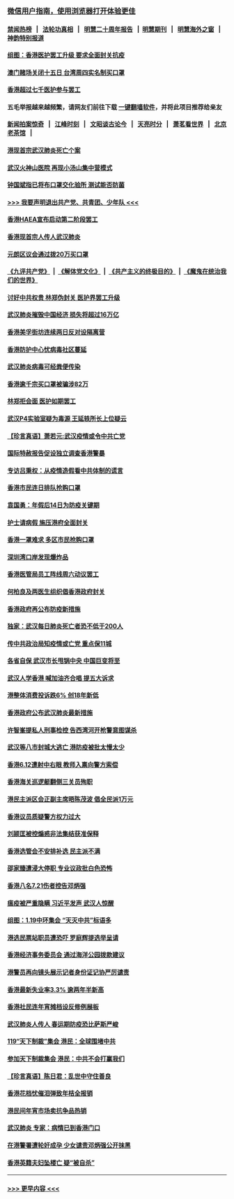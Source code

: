 ### [微信用户指南，使用浏览器打开体验更佳](https://github.com/gfw-breaker/banned-news1/blob/master/indexes/wechat-guide.md?t=0)
#### [禁闻热榜](热点新闻.md?t=0)  &nbsp;&nbsp;|&nbsp;&nbsp; [法轮功真相](https://github.com/gfw-breaker/truth/blob/master/README.md?t=0) &nbsp;&nbsp;|&nbsp;&nbsp; [明慧二十周年报告](https://github.com/gfw-breaker/mh-reports/blob/master/README.md?t=0) &nbsp;&nbsp;|&nbsp;&nbsp;[明慧期刊](https://github.com/gfw-breaker/mh-qikan) &nbsp;&nbsp;|&nbsp;&nbsp; [明慧海外之窗](https://github.com/gfw-breaker/mh-news/blob/master/README.md?t=0) &nbsp;&nbsp;|&nbsp;&nbsp; [神韵特别报道](https://github.com/gfw-breaker/mh-news/blob/master/shenyun.md?t=0)
#### [组图：香港医护罢工升级 要求全面封关抗疫](../pages/nsc415/n11844107.md?t=02051722) 
#### [澳门赌场关闭十五日 台湾周四实名制买口罩](../pages/nsc415/n11845083.md?t=02051722) 
#### [香港超过七千医护参与罢工](../pages/nsc415/n11845051.md?t=02051722) 
#### 五毛举报越来越频繁，请网友们前往下载 [一键翻墙软件](https://github.com/gfw-breaker/ssr-accounts)，并将此项目推荐给亲友
#### [新闻拍案惊奇](https://github.com/gfw-breaker/banned-news1/blob/master/pages/link4.md) &nbsp;&nbsp;|&nbsp;&nbsp; [江峰时刻](https://github.com/gfw-breaker/banned-news1/blob/master/pages/link4.md) &nbsp;&nbsp;|&nbsp;&nbsp; [文昭谈古论今](https://github.com/gfw-breaker/banned-news1/blob/master/pages/link4.md) &nbsp;&nbsp;|&nbsp;&nbsp; [天亮时分](https://github.com/gfw-breaker/banned-news1/blob/master/pages/link4.md) &nbsp;&nbsp;|&nbsp;&nbsp; [萧茗看世界](https://github.com/gfw-breaker/banned-news1/blob/master/pages/link4.md) &nbsp;&nbsp;|&nbsp;&nbsp; [北京老茶馆](https://github.com/gfw-breaker/banned-news1/blob/master/pages/link4.md) &nbsp;&nbsp;|&nbsp;&nbsp; 
#### [港现首宗武汉肺炎死亡个案](../pages/nsc415/n11844998.md?t=02051722) 
#### [武汉火神山医院 再现小汤山集中营模式](../pages/nsc415/n11844763.md?t=02051722) 
#### [钟国斌指已将布口罩交化验所 测试能否防菌](../pages/nsc415/n11842783.md?t=02051722) 
#### [>>> 我要声明退出共产党、共青团、少年队 <<<](https://github.com/begood0513/goodnews/blob/master/quit/letter.md) 
#### [香港HAEA宣布启动第二阶段罢工](../pages/nsc415/n11842723.md?t=02051722) 
#### [香港现首宗人传人武汉肺炎](../pages/nsc415/n11842766.md?t=02051722) 
#### [元朗区议会通过拨20万买口罩](../pages/nsc415/n11842754.md?t=02051722) 
#### [《九评共产党》](https://github.com/begood0513/9ping.md/blob/master/README.md) &nbsp;|&nbsp; [《解体党文化》](../../../../jtdwh.md/blob/master/README.md)  &nbsp;|&nbsp; [《共产主义的终极目的》](../../../../gczydzjmd.md/blob/master/README.md) &nbsp;|&nbsp; [《魔鬼在统治我们的世界》](../../../../mgztzwmdsj.md/blob/master/README.md) 
#### [讨好中共权贵 林郑伪封关 医护界罢工升级](../pages/nsc415/n11842359.md?t=02051722) 
#### [武汉肺炎摧毁中国经济 损失将超过16万亿](../pages/nsc415/n11839723.md?t=02051722) 
#### [香港美孚街坊连续两日反对设隔离营](../pages/nsc415/n11839962.md?t=02051722) 
#### [香港防护中心忧病毒社区蔓延](../pages/nsc415/n11839933.md?t=02051722) 
#### [武汉肺炎病毒可经粪便传染](../pages/nsc415/n11839939.md?t=02051722) 
#### [香港逾千宗买口罩被骗涉82万](../pages/nsc415/n11839914.md?t=02051722) 
#### [林郑拒会面 医护如期罢工](../pages/nsc415/n11839892.md?t=02051722) 
#### [武汉P4实验室疑为毒源 王延轶所长上位疑云](../pages/nsc415/n11835543.md?t=02051722) 
#### [【珍言真语】萧若元:武汉疫情或令中共亡党](../pages/nsc415/n11829394.md?t=02051722) 
#### [国际特赦报告促设独立调查香港警暴](../pages/nsc415/n11833845.md?t=02051722) 
#### [专访吕秉权：从疫情造假看中共体制的谎言](../pages/nsc415/n11833813.md?t=02051722) 
#### [香港市民连日排队抢购口罩](../pages/nsc415/n11833794.md?t=02051722) 
#### [袁国勇：年假后14日为防疫关键期](../pages/nsc415/n11831088.md?t=02051722) 
#### [护士请病假 施压港府全面封关](../pages/nsc415/n11831030.md?t=02051722) 
#### [香港一罩难求 多区市民抢购口罩](../pages/nsc415/n11831002.md?t=02051722) 
#### [深圳湾口岸发现爆炸品](../pages/nsc415/n11828802.md?t=02051722) 
#### [香港医管局员工阵线周六动议罢工](../pages/nsc415/n11828762.md?t=02051722) 
#### [何柏良及两医生组织倡香港政府封关](../pages/nsc415/n11828749.md?t=02051722) 
#### [香港政府再公布防疫新措施](../pages/nsc415/n11828716.md?t=02051722) 
#### [独家：武汉每日肺炎死亡者恐不低于200人](../pages/nsc415/n11828240.md?t=02051722) 
#### [传中共政治局知疫情或亡党 重点保11城](../pages/nsc415/n11828145.md?t=02051722) 
#### [各省自保 武汉市长甩锅中央 中国巨变将至](../pages/nsc415/n11828021.md?t=02051722) 
#### [武汉人学香港 喊加油齐合唱 提五大诉求](../pages/nsc415/n11827046.md?t=02051722) 
#### [港整体消费投诉跌6% 创18年新低](../pages/nsc415/n11817280.md?t=02051722) 
#### [香港政府公布武汉肺炎最新措施](../pages/nsc415/n11817152.md?t=02051722) 
#### [许智峯提私人刑事检控 告西湾河开枪警意图谋杀](../pages/nsc415/n11817132.md?t=02051722) 
#### [武汉等八市封城大逃亡 港防疫被批太慢太少](../pages/nsc415/n11817058.md?t=02051722) 
#### [香港6.12遭射中右眼 教师入禀向警方索偿](../pages/nsc415/n11814678.md?t=02051722) 
#### [香港海关巡逻艇翻侧三关员殉职](../pages/nsc415/n11814604.md?t=02051722) 
#### [港民主派区会正副主席晤陈茂波 倡全民派1万元](../pages/nsc415/n11814582.md?t=02051722) 
#### [香港议员质疑警方权力过大](../pages/nsc415/n11814560.md?t=02051722) 
#### [刘颕匡被控煽惑非法集结获准保释](../pages/nsc415/n11811727.md?t=02051722) 
#### [香港选管会不安排补选 民主派不满](../pages/nsc415/n11811691.md?t=02051722) 
#### [邵家臻遭浸大停职 专业议政批白色恐怖](../pages/nsc415/n11811670.md?t=02051722) 
#### [香港八名7.21伤者控告邓炳强](../pages/nsc415/n11811623.md?t=02051722) 
#### [瘟疫被严重隐瞒 习近平发声 武汉人惊醒](../pages/nsc415/n11811186.md?t=02051722) 
#### [组图：1.19中环集会 “天灭中共”标语多](../pages/nsc415/n11809514.md?t=02051722) 
#### [港选民票站职员遭恐吓 罗庭辉提选举呈请](../pages/nsc415/n11808914.md?t=02051722) 
#### [香港经济事务委员会 通过海洋公园拨款建议](../pages/nsc415/n11808906.md?t=02051722) 
#### [港警员再向镜头展示记者身份证记协严厉谴责](../pages/nsc415/n11808888.md?t=02051722) 
#### [香港最新失业率3.3% 逾两年半新高](../pages/nsc415/n11808887.md?t=02051722) 
#### [香港社民连年宵摊档设反修例展板](../pages/nsc415/n11808857.md?t=02051722) 
#### [武汉肺炎人传人 春运期防疫恐比萨斯严峻](../pages/nsc415/n11808739.md?t=02051722) 
#### [119“天下制裁”集会 港民：全球围堵中共](../pages/nsc415/n11806318.md?t=02051722) 
#### [参加天下制裁集会 港民：中共不会打赢我们](../pages/nsc415/n11806596.md?t=02051722) 
#### [【珍言真语】陈日君：乱世中守住善良](../pages/nsc415/n11806247.md?t=02051722) 
#### [香港花档忧催泪弹致年桔全报销](../pages/nsc415/n11806130.md?t=02051722) 
#### [港民间年宵市场卖抗争品热销](../pages/nsc415/n11806073.md?t=02051722) 
#### [武汉肺炎 专家：病情已到香港门口](../pages/nsc415/n11806020.md?t=02051722) 
#### [在港警署遭轮奸成孕 少女谴责邓炳强公开抹黑](../pages/nsc415/n11805981.md?t=02051722) 
#### [香港英籍夫妇坠楼亡 疑“被自杀”](../pages/nsc415/n11805937.md?t=02051722) 

----
#### [ >>> 更早内容 <<< ](../indexes/nsc415-earlier.md)
